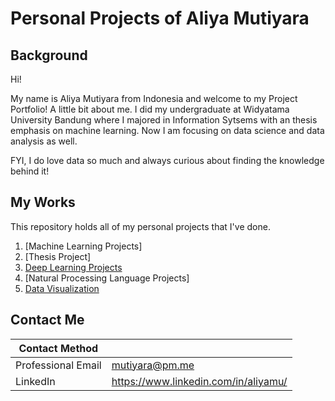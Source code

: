 # Personal Projects of Aliya Mutiyara

## Background

Hi! 

My name is Aliya Mutiyara from Indonesia and welcome to my Project Portfolio! A little bit about me. I did my undergraduate at Widyatama University Bandung where I majored in Information Sytsems with an thesis emphasis on machine learning. Now I am focusing on data science and data analysis as well. 

FYI, I do love data so much and always curious about finding the knowledge behind it!

## My Works

This repository holds all of my personal projects that I've done.

1. [Machine Learning Projects]
2. [Thesis Project]
3. [Deep Learning Projects](https://github.com/aalmuut/PersonalProjects/tree/master/Deep%20Learning%20Projects/Mammogram)
4. [Natural Processing Language Projects] 
5. [Data Visualization](https://github.com/aalmuut/PersonalProjects/tree/master/Data%20Visualization%20-%20Mini)

## Contact Me

| Contact Method |  |
| --- | --- |
| Professional Email | mutiyara@pm.me |
| LinkedIn | https://www.linkedin.com/in/aliyamu/ |
